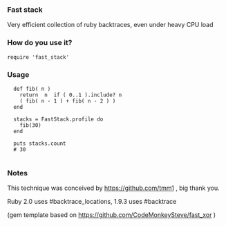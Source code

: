 ### Fast stack

Very efficient collection of ruby backtraces, even under heavy CPU load

### How do you use it?

    require 'fast_stack'

### Usage


```
  def fib( n )
    return  n  if ( 0..1 ).include? n
    ( fib( n - 1 ) + fib( n - 2 ) )
  end

  stacks = FastStack.profile do
    fib(30)
  end
  
  puts stacks.count
  # 30 
  
```

### Notes

This technique was conceived by https://github.com/tmm1 , big thank you. 

Ruby 2.0 uses #backtrace_locations, 1.9.3 uses #backtrace

(gem template based on https://github.com/CodeMonkeySteve/fast_xor )
